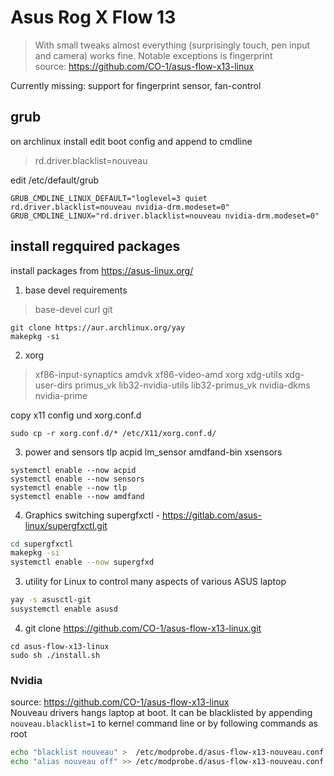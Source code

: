 #  Asus Rog X Flow 13


> With small tweaks almost everything (surprisingly touch, pen input and camera) works fine.
> Notable exceptions is fingerprint  
source: https://github.com/CO-1/asus-flow-x13-linux

Currently missing: support for fingerprint sensor, fan-control

## grub
on archlinux install 
edit boot config and append to cmdline
> rd.driver.blacklist=nouveau

edit /etc/default/grub
```config
GRUB_CMDLINE_LINUX_DEFAULT="loglevel=3 quiet rd.driver.blacklist=nouveau nvidia-drm.modeset=0"
GRUB_CMDLINE_LINUX="rd.driver.blacklist=nouveau nvidia-drm.modeset=0"
```

##  install regquired packages

install packages from https://asus-linux.org/
1. base devel requirements 
> base-devel curl git
 ``` 
 git clone https://aur.archlinux.org/yay
 makepkg -si
 ```

2. xorg
>xf86-input-synaptics amdvk xf86-video-amd xorg xdg-utils xdg-user-dirs primus_vk lib32-nvidia-utils lib32-primus_vk  nvidia-dkms nvidia-prime  

copy x11 config und xorg.conf.d
```
sudo cp -r xorg.conf.d/* /etc/X11/xorg.conf.d/
```

3. power and sensors
tlp acpid lm_sensor amdfand-bin xsensors
```
systemctl enable --now acpid
systemctl enable --now sensors
systemctl enable --now tlp
systemctl enable --now amdfand
```

4. Graphics switching
supergfxctl - https://gitlab.com/asus-linux/supergfxctl.git

```sh
cd supergfxctl
makepkg -si
systemctl enable --now supergfxd
```

3. utility for Linux to control many aspects of various ASUS laptop
```sh
yay -s asusctl-git
susystemctl enable asusd
```

4. git clone https://github.com/CO-1/asus-flow-x13-linux.git
```
cd asus-flow-x13-linux
sudo sh ./install.sh
```


### Nvidia
source: https://github.com/CO-1/asus-flow-x13-linux   
Nouveau drivers hangs laptop at boot. It can be blacklisted by appending
`nouveau.blacklist=1` to kernel command line or by following commands as root
```sh
echo "blacklist nouveau" >  /etc/modprobe.d/asus-flow-x13-nouveau.conf
echo "alias nouveau off" >> /etc/modprobe.d/asus-flow-x13-nouveau.conf
```



